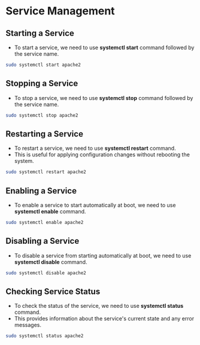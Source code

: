 # Service Management

## Starting a Service

- To start a service, we need to use **systemctl start** command followed by the service name.

```bash
sudo systemctl start apache2
```

## Stopping a Service

- To stop a service, we need to use **systemctl stop** command followed by the service name.

```bash
sudo systemctl stop apache2
```

## Restarting a Service

- To restart a service, we need to use **systemctl restart** command.
- This is useful for applying configuration changes without rebooting the system.

```bash
sudo systemctl restart apache2
```

## Enabling a Service

- To enable a service to start automatically at boot, we need to use **systemctl enable** command.

```bash
sudo systemctl enable apache2
```

## Disabling a Service

- To disable a service from starting automatically at boot, we need to use **systemctl disable** command.

```bash
sudo systemctl disable apache2
```

## Checking Service Status

- To check the status of the service, we need to use **systemctl status** command.
- This provides information about the service's current state and any error messages.

```bash
sudo systemctl status apache2
```
